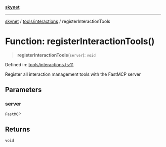 [**skynet**](../../../README.md)

***

[skynet](../../../README.md) / [tools/interactions](../README.md) / registerInteractionTools

# Function: registerInteractionTools()

> **registerInteractionTools**(`server`): `void`

Defined in: [tools/interactions.ts:11](https://github.com/patgpt/patgpt-mcp/blob/24221bd2d5cfea455baecbf5a23ebf603f90c59d/src/tools/interactions.ts#L11)

Register all interaction management tools with the FastMCP server

## Parameters

### server

`FastMCP`

## Returns

`void`
